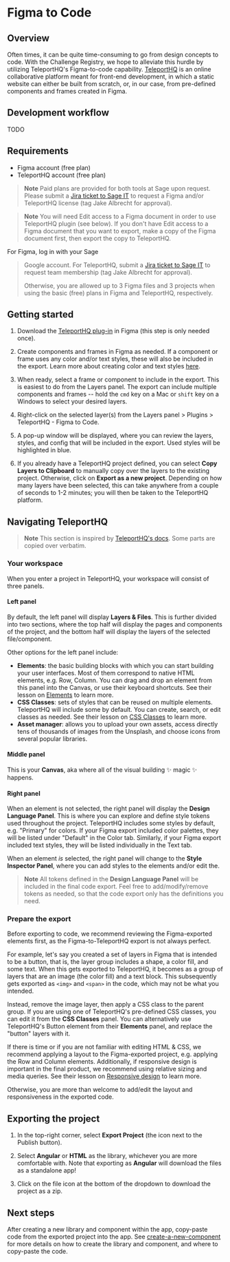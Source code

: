 # Figma to Code

## Overview

Often times, it can be quite time-consuming to go from design concepts to code. With the Challenge
Registry, we hope to alleviate this hurdle by utilizing TeleportHQ's Figma-to-code capability.
[TeleportHQ] is an online collaborative platform meant for front-end development, in which a static
website can either be built from scratch, or, in our case, from pre-defined components and frames
created in Figma.

## Development workflow

TODO

## Requirements

* Figma account (free plan)
* TeleportHQ account (free plan)

> **Note** Paid plans are provided for both tools at Sage upon request. Please submit a [Jira ticket
> to Sage IT] to request a Figma and/or TeleportHQ license (tag Jake Albrecht for approval).

> **Note** You will need Edit access to a Figma document in order to use TeleportHQ plugin (see
> below). If you don't have Edit access to a Figma document that you want to export, make a copy of
> the Figma document first, then export the copy to TeleportHQ.


For Figma, log in with your Sage
> Google account.  For TeleportHQ, submit a [Jira ticket to Sage IT] to request team membership (tag
> Jake Albrecht for approval).
>
> Otherwise, you are allowed up to 3 Figma files and 3 projects when using the basic (free) plans
> in Figma and TeleportHQ, respectively.

## Getting started

1. Download the [TeleportHQ plug-in] in Figma (this step is only needed once).

2. Create components and frames in Figma as needed.  If a component or frame uses any color and/or
text styles, these will also be included in the export. Learn more about creating color and text
styles [here].

3. When ready, select a frame or component to include in the export.  This is easiest to do from the
Layers panel. The export can include multiple components and frames -- hold the `cmd` key on a Mac
or `shift` key on a Windows to select your desired layers.

4. Right-click on the selected layer(s) from the Layers panel > Plugins > TeleportHQ - Figma to Code.

5. A pop-up window will be displayed, where you can review the layers, styles, and config that will
be included in the export. Used styles will be highlighted in blue.

6. If you already have a TeleportHQ project defined, you can select **Copy Layers to Clipboard** to
manually copy over the layers to the existing project.  Otherwise, click on
**Export as a new project**.  Depending on how many layers have been selected, this can take
anywhere from a couple of seconds to 1-2 minutes; you will then be taken to the TeleportHQ platform.

## Navigating TeleportHQ

> **Note** This section is inspired by [TeleportHQ's docs]. Some parts are copied over verbatim.

### Your workspace

When you enter a project in TeleportHQ, your workspace will consist of three panels.

#### Left panel
By default, the left panel will display **Layers & Files**. This is further divided into two
sections, where the top half will display the pages and components of the project, and the bottom
half will display the layers of the selected file/component.

Other options for the left panel include:
* **Elements**: the basic building blocks with which you can start building your user interfaces.
Most of them correspond to native HTML elements, e.g. Row, Column.  You can drag and drop an element
from this panel into the Canvas, or use their keyboard shortcuts.  See their lesson on [Elements] to
learn more.
* **CSS Classes**: sets of styles that can be reused on multiple elements.  TeleportHQ will include
some by default.  You can create, search, or edit classes as needed.  See their lesson on
[CSS Classes] to learn more.
* **Asset manager**: allows you to upload your own assets, access directly tens of thousands of
images from the Unsplash, and choose icons from several popular libraries.

#### Middle panel
This is your **Canvas**, aka where all of the visual building ✨ magic ✨ happens.

#### Right panel
When an element is not selected, the right panel will display the **Design Language Panel**. This is
where you can explore and define style tokens used throughout the project.  TeleportHQ includes some
styles by default, e.g. "Primary" for colors. If your Figma export included color palettes, they
will be listed under "Default" in the Color tab. Similarly, if your Figma export included text
styles, they will be listed individually in the Text tab.

When an element _is_ selected, the right panel will change to the **Style Inspector Panel**, where
you can add styles to the elements and/or edit the.

> **Note** All tokens defined in the **Design Language Panel** will be included in the final code
> export.  Feel free to add/modify/remove tokens as needed, so that the code export only has the
> definitions you need.

### Prepare the export

Before exporting to code, we recommend reviewing the Figma-exported elements first, as the
Figma-to-TeleportHQ export is not always perfect.

For example, let's say you created a set of layers in Figma that is intended to be a button, that
is, the layer group includes a shape, a color fill, and some text.  When this gets exported to
TeleportHQ, it becomes as a group of layers that are an image (the color fill) and a text block.
This  subsequently gets exported as `<img>` and `<span>` in the code, which may not be what you
intended.

Instead, remove the image layer, then apply a CSS class to the parent group.  If you are using one
of TeleportHQ's pre-defined CSS classes, you can edit it from the **CSS Classes** panel. You can
alternatively use TeleportHQ's Button element from their **Elements** panel, and replace the
"button" layers with it.

If there is time or if you are not familiar with editing HTML & CSS, we recommend applying a layout
to the Figma-exported project, e.g. applying the Row and Column elements.  Additionally, if
responsive design is important in the final product, we recommend using relative sizing and media
queries.  See their lesson on [Responsive design] to learn more.

Otherwise, you are more than welcome to add/edit the layout and responsiveness in the exported code.

## Exporting the project

1. In the top-right corner, select **Export Project** (the icon next to the Publish button).

2. Select **Angular** or **HTML** as the library, whichever you are more comfortable with.  Note
that exporting as **Angular** will download the files as a standalone app!

3. Click on the file icon at the bottom of the dropdown to download the project as a zip.

## Next steps

After creating a new library and component within the app, copy-paste code from the exported project
into the app.  See [create-a-new-component] for more details on how to create the library and
component, and where to copy-paste the code.


[TeleportHQ]: https://teleporthq.io/
[Jira ticket to Sage IT]: https://sagebionetworks.jira.com/jira/software/c/projects/IT/boards/146
[create-a-new-component]: https://github.com/Sage-Bionetworks/challenge-registry/blob/main/docs/create-a-new-component.md
[TeleportHQ plug-in]: https://www.figma.com/community/plugin/992726161890204477
[here]: https://help.figma.com/hc/en-us/articles/360038746534-Create-color-text-effect-and-layout-grid-styles
[TeleportHQ's docs]: https://help.teleporthq.io/en/
[Elements]: https://help.teleporthq.io/en/category/elements-ekqxm7/
[CSS Classes]: https://help.teleporthq.io/en/article/css-classes-zxd7vm/
[Responsive design]: https://help.teleporthq.io/en/article/responsive-design-7o4mb6/

